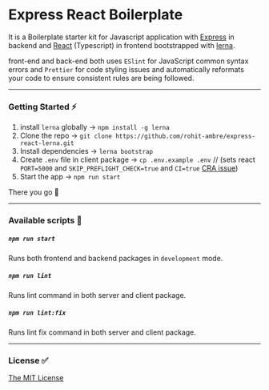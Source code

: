 # Express React Boilerplate

It is a Boilerplate starter kit for Javascript application with [Express](https://expressjs.com "ExpressJS") in backend and [React](https://reactjs.org "ReactJS") (Typescript) in frontend bootstrapped with [lerna](https://github.com/lerna/lerna "Lerna").

front-end and back-end both uses `ESlint` for JavaScript common syntax errors and `Prettier` for code styling issues and automatically reformats your code to ensure consistent rules are being followed.

***
### Getting Started :zap:
1. install `lerna` globally -> `npm install -g lerna`
2. Clone the repo -> `git clone https://github.com/rohit-ambre/express-react-lerna.git`
2. Install dependencies -> `lerna bootstrap`
3. Create `.env` file in client package -> `cp .env.example .env` 
// (sets react `PORT=5000` and `SKIP_PREFLIGHT_CHECK=true` and `CI=true` [CRA issue](https://github.com/facebook/create-react-app/issues/8685 "lerna issue"))
4. Start the app -> `npm run start`

There you go :tada:

***
### Available scripts :page_facing_up:

##### `npm run start`
Runs both frontend and backend packages in `development` mode.


##### `npm run lint`
Runs lint command in both server and client package.


##### `npm run lint:fix`
Runs lint fix command in both server and client package.

***
### License :white_check_mark:
[The MIT License](LICENSE.md)
